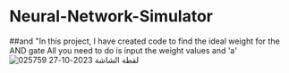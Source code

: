 # Neural-Network-Simulator
##and 
"In this project, I have created code to find the ideal weight for the AND gate
All you need to do is input the weight values and 'a'
![لقطة الشاشة 2023-10-27 025759](https://github.com/Ali-mhmmed/Neural-Network-Simulator/assets/139057114/5188a2f6-6ae8-44d7-9741-570fac00a792)
